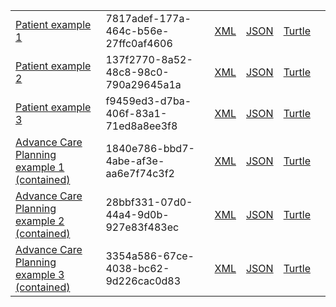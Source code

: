 
<table class="list" width="100%">            
            <tr>
                <td><a href="Patient-7817adef-177a-464c-b56e-27ffc0af4606.html">Patient example 1</a></td>
                <td>7817adef-177a-464c-b56e-27ffc0af4606</td>
                <td><a href="Patient-7817adef-177a-464c-b56e-27ffc0af4606.xml.html">XML</a></td>
                <td><a href="Patient-7817adef-177a-464c-b56e-27ffc0af4606.json.html">JSON</a></td>
                <td><a href="Patient-7817adef-177a-464c-b56e-27ffc0af4606.ttl.html">Turtle</a></td>
                <td></td>
            </tr>
            <tr>
                <td><a href="Patient-137f2770-8a52-48c8-98c0-790a29645a1a.html">Patient example 2</a></td>
                <td>137f2770-8a52-48c8-98c0-790a29645a1a</td>
                <td><a href="Patient-137f2770-8a52-48c8-98c0-790a29645a1a.xml.html">XML</a></td>
                <td><a href="Patient-137f2770-8a52-48c8-98c0-790a29645a1a.json.html">JSON</a></td>
                <td><a href="Patient-137f2770-8a52-48c8-98c0-790a29645a1a.ttl.html">Turtle</a></td>
                <td></td>
            </tr>
             <tr>
                <td><a href="Patient-f9459ed3-d7ba-406f-83a1-71ed8a8ee3f8.html">Patient example 3</a></td>
                <td>f9459ed3-d7ba-406f-83a1-71ed8a8ee3f8</td>
                <td><a href="Patient-f9459ed3-d7ba-406f-83a1-71ed8a8ee3f8.xml.html">XML</a></td>
                <td><a href="Patient-f9459ed3-d7ba-406f-83a1-71ed8a8ee3f8.json.html">JSON</a></td>
                <td><a href="Patient-f9459ed3-d7ba-406f-83a1-71ed8a8ee3f8.ttl.html">Turtle</a></td>
                <td></td>
            </tr>
             <tr>
                <td><a href="Composition-1840e786-bbd7-4abe-af3e-aa6e7f74c3f2.html">Advance Care Planning example 1 (contained)</a></td>
                <td>1840e786-bbd7-4abe-af3e-aa6e7f74c3f2</td>
                <td><a href="Composition-1840e786-bbd7-4abe-af3e-aa6e7f74c3f2.xml.html">XML</a></td>
                <td><a href="Composition-1840e786-bbd7-4abe-af3e-aa6e7f74c3f2.json.html">JSON</a></td>
                <td><a href="Composition-1840e786-bbd7-4abe-af3e-aa6e7f74c3f2.ttl.html">Turtle</a></td>
                <td></td>
            </tr>
            <tr>
                <td><a href="Composition-28bbf331-07d0-44a4-9d0b-927e83f483ec.html">Advance Care Planning example 2 (contained)</a></td>
                <td>28bbf331-07d0-44a4-9d0b-927e83f483ec</td>
                <td><a href="Composition-28bbf331-07d0-44a4-9d0b-927e83f483ec.xml.html">XML</a></td>
                <td><a href="Composition-28bbf331-07d0-44a4-9d0b-927e83f483ec.json.html">JSON</a></td>
                <td><a href="Composition-28bbf331-07d0-44a4-9d0b-927e83f483ec.ttl.html">Turtle</a></td>
                <td></td>
            </tr>
            <tr>
                <td><a href="Composition-3354a586-67ce-4038-bc62-9d226cac0d83.html">Advance Care Planning example 3 (contained)</a></td>
                <td>3354a586-67ce-4038-bc62-9d226cac0d83</td>
                <td><a href="Composition-3354a586-67ce-4038-bc62-9d226cac0d83.xml.html">XML</a></td>
                <td><a href="Composition-3354a586-67ce-4038-bc62-9d226cac0d83.json.html">JSON</a></td>
                <td><a href="Composition-3354a586-67ce-4038-bc62-9d226cac0d83.ttl.html">Turtle</a></td>
                <td></td>
            </tr>
 </table>



